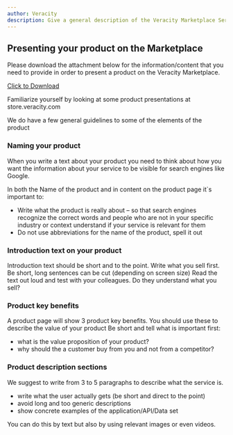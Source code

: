 ```yaml
---
author: Veracity
description: Give a general description of the Veracity Marketplace Service.
---
```

## Presenting your product on the Marketplace
Please download the attachment below for the information/content that you need to provide in order to present a product on the Veracity Marketplace.

<a href="assets/Veracity_Marketplace_ServiceContentForm_oct 2019.docx" download>Click to Download</a>

Familiarize yourself by looking at some product presentations at store.veracity.com

We do have a few general guidelines to some of the elements of the product
### Naming your product
When you write a text about your product you need to think about how you want the information about your service to be visible for search engines like Google.

In both the Name of the product and in content on the product page it`s important to:
- Write what the product is really about – so that search engines recognize the correct words and people who are not in your specific industry or context understand if your service is relevant for them
- Do not use abbreviations for the name of the product, spell it out

### Introduction text on your product
Introduction text should be short and to the point.
Write what you sell first. Be short, long sentences can be cut (depending on screen size)
Read the text out loud and test with your colleagues. Do they understand what you sell?

### Product key benefits
A product page will show 3 product key benefits. You should use these to describe the value of your product
Be short and tell what is important first: 
- what is the value proposition of your product?
- why should the a customer buy from you and not from a competitor?

### Product description sections
We suggest to write from 3 to 5 paragraphs to describe what the service is.

- write what the user actually gets (be short and direct to the point)
- avoid long and too generic descriptions
- show concrete examples of the application/API/Data set

You can do this by text but also by using relevant images or even videos. 


